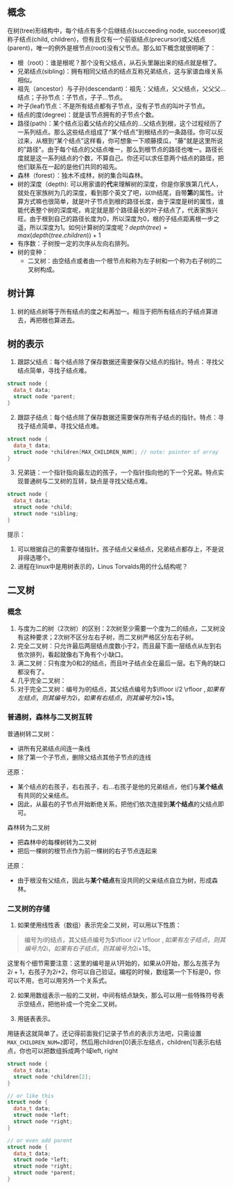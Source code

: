 ## 概念

 在树(tree)形结构中，每个结点有多个后继结点(succeeding node, succeesor)或称子结点(child, children)，但有且仅有一个前驱结点(precursor)或父结点(parent)，唯一的例外是根节点(root)没有父节点。那么如下概念就很明晰了：

- 根（root）：谁是根呢？那个没有父结点，从石头里蹦出来的结点就是根了。
- 兄弟结点(sibling)：拥有相同父结点的结点互称兄弟结点，这与家谱血缘关系相似。
- 祖先（ancestor）与子孙(descendant)：祖先：父结点，父父结点，父父父...结点；子孙节点：子节点，子子...节点。
- 叶子(leaf)节点：不是所有结点都有子节点，没有子节点的叫叶子节点。
- 结点的度(degree)：就是该节点拥有的子节点个数。
- 路径(path)：某个结点沿着父结点的父结点的$\dots$父结点到根，这个过程经历了一系列结点。那么这些结点组成了“某个结点”到根结点的一条路径。你可以反过来，从根到“某个结点”这样看，你可想象一下顺藤摸瓜，"藤"就是这里所说的"路径"。由于每个结点的父结点唯一，那么到根节点的路径也唯一。路径长度就是这一系列结点的个数，不算自己。你还可以求任意两个结点的路径，把他们联系在一起的是他们共同的祖先。
- 森林（forest）：独木不成林，树的集合叫森林。
- 树的深度（depth): 可以用家谱的**代**来理解树的深度，你是你家族第几代人，就处在家族树为几的深度，看到那个英文了吧，以th结尾，自带**第**的属性。计算方式嘛也很简单，就是叶子节点到根的路径长度，由于深度是树的属性，谁能代表整个树的深度呢，肯定就是那个路径最长的叶子结点了，代表家族兴旺。由于根到自己的路径长度为0，所以深度为0，根的子结点距离根一步之遥，所以深度为1。如何计算树的深度呢？$depth(tree)=max(depth(tree.children))+1$
- 有序数：子树按一定的次序从左向右排列。
- 树的变种：
    - 二叉树：由空结点或者由一个根节点和称为左子树和一个称为右子树的二叉树构成。

##  树计算

1. 树的结点树等于所有结点的度之和再加一。相当于把所有结点的子结点算进去，再把根也算进去。

## 树的表示

1. 跟踪父结点：每个结点除了保存数据还需要保存父结点的指针。特点：寻找父结点简单，寻找子结点难。

```c++
struct node {
  data_t data;
  struct node *parent;
}
```

2. 跟踪子结点：每个结点除了保存数据还需要保存所有子结点的指针。特点：寻找子结点简单，寻找父结点难。

```c++
struct node {
  data_t data;
  struct node *children[MAX_CHILDREN_NUM]; // note: pointer of array
}
```



3. 兄弟链：一个指针指向最左边的孩子，一个指针指向他的下一个兄弟。特点实现普通树与二叉树的互转，缺点是寻找父结点难。

```c++
struct node {
  data_t data;
  struct node *child;
  struct node *sibling;
}
```

提示：

1. 可以根据自己的需要存储指针。孩子结点父亲结点，兄弟结点都存上，不是说非得选哪个。
2. 进程在linux中是用树表示的，Linus Torvalds用的什么结构呢？

## 二叉树

### 概念

1.  与度为二的树（2次树）的区别：2次树至少需要一个度为二的结点，二叉树没有这种要求；2次树不区分左右子树，而二叉树严格区分左右子树。
2.  完全二叉树：只允许最后两层结点度数小于2，而且最下面一层结点从左到右依次排列，看起就像右下角有个小缺口。
3.  满二叉树：只有度为0和2的结点，而且叶子结点全在最后一层。右下角的缺口都没有了。
4.  几乎完全二叉树：
5.  对于完全二叉树：编号为$i$的结点，其父结点编号为$\lfloor i/2 \rfloor $, 如果有左结点，则其编号为$2i$，如果有右结点，则其编号为$2i+1$。

### 普通树，森林与二叉树互转

 普通树转二叉树：

- 讲所有兄弟结点间连一条线
- 除了第一个子节点，删除父结点其他子节点的连线

还原：

- 某个结点的右孩子，右右孩子，右...右孩子是他的兄弟结点，他们与**某个结点**有共同的父亲结点。
- 因此，从最右的子节点开始断绝关系，把他们依次连接到**某个结点**的父结点即可。

森林转为二叉树

- 把森林中的每棵树转为二叉树
- 把后一棵树的根节点作为前一棵树的右子节点连起来

还原：

- 由于根没有父结点，因此与**某个结点**有没共同的父亲结点自立为树，形成森林。

### 二叉树的存储

1. 如果使用线性表（数组）表示完全二叉树，可以用以下性质：

> 编号为$i$的结点，其父结点编号为$\lfloor i/2 \rfloor $, 如果有左子结点，则其编号为$2i$，如果有右子结点，则其编号为$2i+1$。

这里有个细节需要注意：这里的编号是从1开始的，如果从0开始，那么左孩子为$2i+1$，右孩子为$2i+$2，你可以自己验证。编程的时候，数组第一个下标是0，你可以不用，也可以用另外一个关系式。

2. 如果用数组表示一般的二叉树，中间有结点缺失，那么可以用一些特殊符号表示空结点，把他补成一个完全二叉树。

3. 用链表表示。

用链表这就简单了。还记得前面我们记录子节点的表示方法吧，只需设置`MAX_CHILDREN_NUM=2`即可，然后用children[0]表示左结点，children[1]表示右结点，你也可以把数组拆成两个域left, right

```c++
struct node {
  data_t data;
  struct node *children[2]; 
}

// or like this
struct node {
  data_t data;
  struct node *left;
  struct node *right;
}

// or even add parent
struct node {
  data_t data;
  struct node *left;
  struct node *right;
  struct node *parent;
}
```


